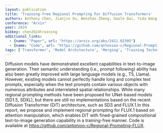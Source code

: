 ```yaml
---
layout: publication
title: 'Training-free Regional Prompting For Diffusion Transformers'
authors: Anthony Chen, Jianjin Xu, Wenzhao Zheng, Gaole Dai, Yida Wang, Renrui Zhang, Haofan Wang, Shanghang Zhang
conference: "Arxiv"
year: 2024
bibkey: chen2024training
additional_links:
  - {name: "Paper", url: "https://arxiv.org/abs/2411.02395"}
  - {name: "Code", url: "https://github.com/antonioo-c/Regional-Prompting-FLUX"}
tags: ['Transformer', 'Model Architecture', 'Merging', 'Training Techniques', 'Attention Mechanism', 'Has Code', 'Pretraining Methods', 'Prompting']
---
```

Diffusion models have demonstrated excellent capabilities in text-to-image
generation. Their semantic understanding (i.e., prompt following) ability has
also been greatly improved with large language models (e.g., T5, Llama).
However, existing models cannot perfectly handle long and complex text prompts,
especially when the text prompts contain various objects with numerous
attributes and interrelated spatial relationships. While many regional
prompting methods have been proposed for UNet-based models (SD1.5, SDXL), but
there are still no implementations based on the recent Diffusion Transformer
(DiT) architecture, such as SD3 and FLUX.1.In this report, we propose and
implement regional prompting for FLUX.1 based on attention manipulation, which
enables DiT with fined-grained compositional text-to-image generation
capability in a training-free manner. Code is available at
https://github.com/antonioo-c/Regional-Prompting-FLUX.
